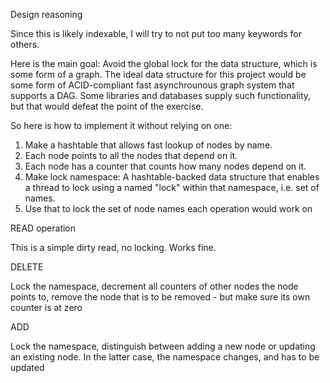 Design reasoning

Since this is likely indexable, I will try to not put too many keywords for others.

Here is the main goal: Avoid the global lock for the data structure, which is some form of a graph. The ideal data structure for this project would be some form of ACID-compliant fast asynchrounous graph system that supports a DAG. Some libraries and databases supply such functionality, but that would defeat the point of the exercise.

So here is how to implement it without relying on one:

1. Make a hashtable that allows fast lookup of nodes by name.
2. Each node points to all the nodes that depend on it.
3. Each node has a counter that counts how many nodes depend on it.
4. Make lock namespace: A hashtable-backed data structure that enables a thread to lock using a named "lock" within that namespace, i.e. set of names.
5. Use that to lock the set of node names each operation would work on

READ operation

This is a simple dirty read, no locking. Works fine.

DELETE

Lock the namespace, decrement all counters of other nodes the node points to, remove the node that is to be removed - but make sure its own counter is at zero

ADD

Lock the namespace, distinguish between adding a new node or updating an existing node. In the latter case, the namespace changes, and has to be updated